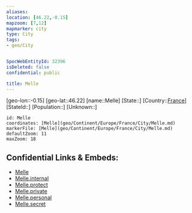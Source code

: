 ```yaml
---
aliases: 
location: [46.22,-0.15]
mapzoom: [7,12] 
mapmarker: city 
type: City
tags:
- geo/City


SpocWebEntityId: 32396
isDeleted: false
confidential: public

title: Melle
---
```

[geo-lon::-0.15]
[geo-lat::46.22]
[name::Melle]
[State::]
[Country::[France](geo/Continent/Europe/France.md)]
[StateId::]
[Population::]
[Unknown::]


```leaflet
id: Melle
coordinates: [Melle](geo/Continent/Europe/France/City/Melle.md)
markerFile: [Melle](geo/Continent/Europe/France/City/Melle.md)
defaultZoom: 11 
maxZoom: 18
```


## Confidential Links & Embeds: 
- [Melle](../../../../../../_public/geo/Continent/Europe/France/City/Melle.md) 
- [Melle.internal](../../../../../../_internal/geo/Continent/Europe/France/City/Melle.internal.md) 
- [Melle.protect](../../../../../../_protect/geo/Continent/Europe/France/City/Melle.protect.md) 
- [Melle.private](../../../../../../_private/geo/Continent/Europe/France/City/Melle.private.md) 
- [Melle.personal](../../../../../../_personal/geo/Continent/Europe/France/City/Melle.personal.md) 
- [Melle.secret](../../../../../../_secret/geo/Continent/Europe/France/City/Melle.secret.md) 
